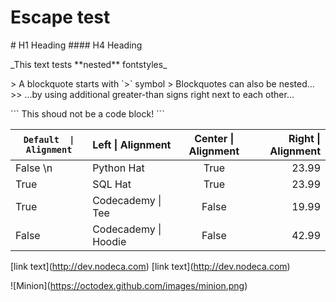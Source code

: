 # Escape test

\# H1 Heading
\#\#\#\# H4 Heading

\_This text tests \*\*nested\*\* fontstyles\_

\> A blockquote starts with \`>\` symbol
\> Blockquotes can also be nested...
\>\> ...by using additional greater-than signs right next to each other...

\`\`\`
This shoud not be a code block!
\`\`\`

| `Default  \| Alignment` | Left \|  Alignment    | Center  \| Alignment   | Right \|  Alignment |
| ---------------- | :---------------- | :----------------: | --------------: |
| False     \n       | Python Hat        |   True             | 23.99           |
| True             | SQL Hat           |   True             | 23.99           |
| True             | Codecademy \|  Tee    |  False             | 19.99           |
| False            | Codecademy \|  Hoodie |  False             | 42.99           |



\[link text](http://dev.nodeca.com)
\[link text](http://dev.nodeca.com)

\![Minion]\(https://octodex.github.com/images/minion.png)

